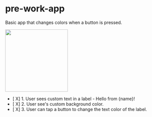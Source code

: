 # pre-work-app
Basic app that changes colors when a button is pressed.

<img src="http://g.recordit.co/HbRJhGXNiX.gif" width=200><br>

- [ X] 1. User sees custom text in a label - Hello from {name}!
- [ X] 2. User see's custom background color.
- [ X] 3. User can tap a button to change the text color of the label.

